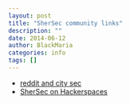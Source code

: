 ```yaml
---
layout: post
title: "SherSec community links"
description: ""
date: 2014-06-12
author: BlackMaria
categories: info
tags: []
---
```



* [reddit and city sec](http://www.reddit.com/r/netsec/wiki/meetups/citysec)
* [SherSec on Hackerspaces](https://wiki.hackerspaces.org/SherSec)
